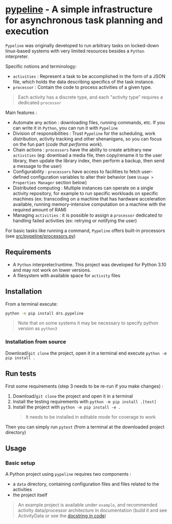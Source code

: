 # [pypeline](https://github.com/DavidRodriguezSoaresCUI/pypeline) - A simple infrastructure for asynchronous task planning and execution

`Pypeline` was originally developed to run arbitrary tasks on locked-down linux-based systems with very limited resources besides a `Python` interpreter.

Specific notions and terminology:

- `activities` : Represent a task to be accomplished in the form of a JSON file, which holds the data describing specifics of the task instance.
- `processor` : Contain the code to process activities of a given type.

> Each activity has a discrete type, and each "activity type" requires a dedicated `processor`

Main features :
- Automate any action : downloading files, running commands, etc. If you can write it in ``Python``, you can run it with ``Pypeline``
- Division of responsibilities : Trust `Pypeline` for the scheduling, work distribution, activity tracking and other shenanigans, so you can focus on the fun part (*code that performs work*).
- Chain actions : `processors` have the ability to create arbitrary new `activities` (eg: download a media file, then copy/rename it to the user library, then update the library index, then perform a backup, then send a message to the user)
- Configurability : `processors` have access to facilities to fetch user-defined configuration variables to alter their behavior (see `Usage > Properties Manager` section below)
- Distributed computing : Multiple instances can operate on a single activity repository, for example to run specific workloads on specific machines (ex: transcoding on a machine that has hardware acceleration available, running memory-intensive computation on a machine with the required amount of RAM)
- Managing `activities` : it is possible to assign a `processor` dedicated to handling failed activities (ex: retrying or notifying the user)

For basic tasks like running a command, `Pypeline` offers built-in processors (see <a href="src/pypeline/processors.py">src/pypeline/processors.py</a>)

## Requirements

- A ``Python`` interpreter/runtime. This project was developed for Python 3.10 and may not work on lower versions.
- A filesystem with available space for `activity` files

## Installation

From a terminal execute:

```bash
python -m pip install drs.pypeline
```

> Note that on some systems it may be necessary to specify python version as `python3`

### Installation from source

Download/``git clone`` the project, open it in a terminal end execute ``python -m pip install .``

## Run tests

First some requirements (step 3 needs to be re-run if you make changes) :

1. Download/``git clone`` the project and open it in a terminal
2. Install the testing requirements with ``python -m pip install .[test]``
3. Install the project with ``python -m pip install -e .``
   > It needs to be installed in editable mode for coverage to work

Then you can simply run ``pytest`` (from a terminal at the downloaded project directory)

## Usage

### Basic setup

A Python project using `pypeline` requires two components :

- a `data` directory, containing configuration files and files related to the activities
- the project itself

> An example project is available under `example`, and recommended activity data/processor architecture in documentation (build it and see ActivityData or see the <a href="src/pypeline/activity.py?plain=1#L438">docstring in code</a>)


